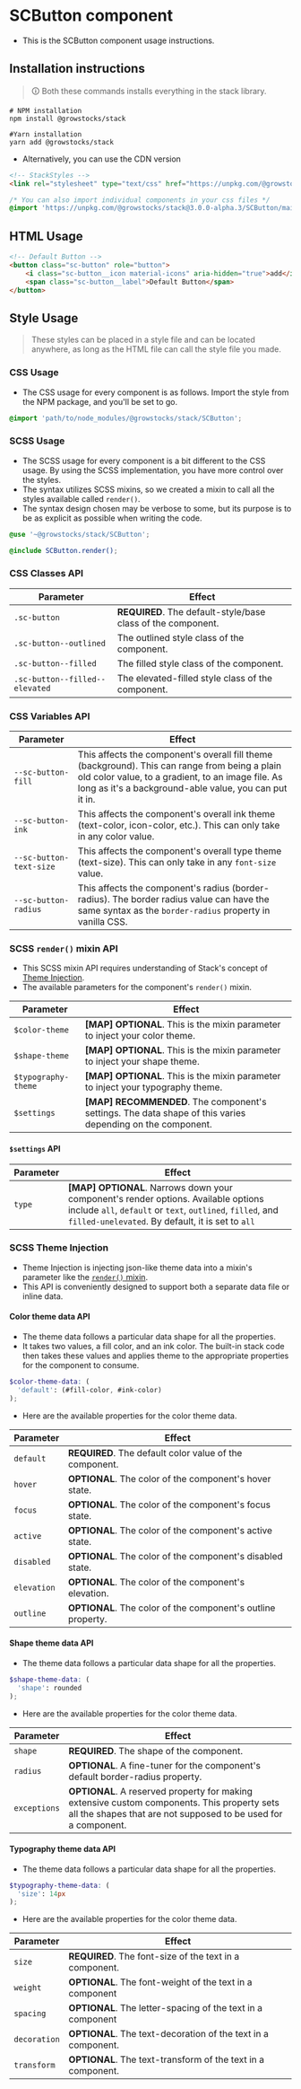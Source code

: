 # SCButton component
- This is the SCButton component usage instructions.
## Installation instructions
>🛈 Both these commands installs everything in the stack library.
```shell
# NPM installation
npm install @growstocks/stack

#Yarn installation
yarn add @growstocks/stack
```
- Alternatively, you can use the CDN version
```html
<!-- StackStyles -->
<link rel="stylesheet" type="text/css" href="https://unpkg.com/@growstocks/stack@3.0.0-alpha.3/main.css" />
```
```css
/* You can also import individual components in your css files */
@import 'https://unpkg.com/@growstocks/stack@3.0.0-alpha.3/SCButton/main.css';
```
## HTML Usage
```html
<!-- Default Button -->
<button class="sc-button" role="button">
    <i class="sc-button__icon material-icons" aria-hidden="true">add</i>
    <span class="sc-button__label">Default Button</span>
</button>
```

## Style Usage
>These styles can be placed in a style file and can be located anywhere, as long as the HTML file can call the style file you made.
### CSS Usage
- The CSS usage for every component is as follows. Import the style from the NPM package, and you'll be set to go.
```css
@import 'path/to/node_modules/@growstocks/stack/SCButton';
```
### SCSS Usage
- The SCSS usage for every component is a bit different to the CSS usage. By using the SCSS implementation, you have more control over the styles.
- The syntax utilizes SCSS mixins, so we created a mixin to call all the styles available called `render()`.
- The syntax design chosen may be verbose to some, but its purpose is to be as explicit as possible when writing the code.
```scss
@use '~@growstocks/stack/SCButton';

@include SCButton.render();
```
### CSS Classes API
| Parameter | Effect |
|-----|-----|
| `.sc-button` | **REQUIRED**. The default-style/base class of the component. |
| `.sc-button--outlined` | The outlined style class of the component. |
| `.sc-button--filled` | The filled style class of the component. |
| `.sc-button--filled--elevated` | The elevated-filled style class of the component. |

### CSS Variables API
| Parameter | Effect |
|-----|-----|
| `--sc-button-fill` | This affects the component's overall fill theme (background). This can range from being a plain old color value, to a gradient, to an image file. As long as it's a background-able value, you can put it in. |
| `--sc-button-ink` | This affects the component's overall ink theme (text-color, icon-color, etc.). This can only take in any color value. |
| `--sc-button-text-size` | This affects the component's overall type theme (text-size). This can only take in any `font-size` value. |
| `--sc-button-radius` | This affects the component's radius (border-radius). The border radius value can have the same syntax as the `border-radius` property in vanilla CSS. |

### SCSS `render()` mixin API
- This SCSS mixin API requires understanding of Stack's concept of [Theme Injection](#scss-theme-injection).
- The available parameters for the component's `render()` mixin.

| Parameter | Effect |
|-----|-----|
| `$color-theme` | **[MAP] OPTIONAL**. This is the mixin parameter to inject your color theme. |
| `$shape-theme` | **[MAP] OPTIONAL**. This is the mixin parameter to inject your shape theme. |
| `$typography-theme` | **[MAP] OPTIONAL**. This is the mixin parameter to inject your typography theme.
| `$settings` | **[MAP] RECOMMENDED**. The component's settings. The data shape of this varies depending on the component.

#### `$settings` API
| Parameter | Effect |
|-----|-----|
| `type` | **[MAP] OPTIONAL**. Narrows down your component's render options. Available options include `all`, `default` or `text`, `outlined`, `filled`, and `filled-unelevated`. By default, it is set to `all` |

### SCSS Theme Injection
- Theme Injection is injecting json-like theme data into a mixin's parameter like the [`render()` mixin](#scss-render-mixin-api).
- This API is conveniently designed to support both a separate data file or inline data.

#### Color theme data API
- The theme data follows a particular data shape for all the properties.
- It takes two values, a fill color, and an ink color. The built-in stack code then takes these values and applies theme to the appropriate properties for the component to consume.
```scss
$color-theme-data: (
  'default': (#fill-color, #ink-color)
);
```
- Here are the available properties for the color theme data.

| Parameter | Effect |
|-----|-----|
| `default` | **REQUIRED**. The default color value of the component. |
| `hover` | **OPTIONAL**. The color of the component's hover state. |
| `focus` | **OPTIONAL**. The color of the component's focus state. |
| `active` | **OPTIONAL**. The color of the component's active state. |
| `disabled` | **OPTIONAL**. The color of the component's disabled state. |
| `elevation` | **OPTIONAL**. The color of the component's elevation. |
| `outline` | **OPTIONAL**. The color of the component's outline property. |

#### Shape theme data API
- The theme data follows a particular data shape for all the properties.
```scss
$shape-theme-data: (
  'shape': rounded
);
```
- Here are the available properties for the color theme data.

| Parameter | Effect |
|-----|-----|
| `shape` | **REQUIRED**. The shape of the component. |
| `radius` | **OPTIONAL**. A fine-tuner for the component's default border-radius property. |
| `exceptions` | **OPTIONAL**. A reserved property for making extensive custom components. This property sets all the shapes that are not supposed to be used for a component. |

#### Typography theme data API
- The theme data follows a particular data shape for all the properties.
```scss
$typography-theme-data: (
  'size': 14px
);
```
- Here are the available properties for the color theme data.

| Parameter | Effect |
|-----|-----|
| `size` | **REQUIRED**. The font-size of the text in a component. |
| `weight` | **OPTIONAL**. The font-weight of the text in a component |
| `spacing` | **OPTIONAL**. The letter-spacing of the text in a component |
| `decoration` | **OPTIONAL**. The text-decoration of the text in a component. |
| `transform` | **OPTIONAL**. The text-transform of the text in a component. |
